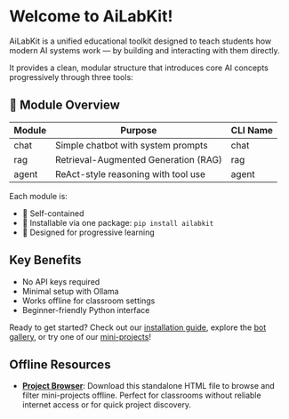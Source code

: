 # Welcome to AiLabKit!

AiLabKit is a unified educational toolkit designed to teach students how modern AI systems work — by building and interacting with them directly.

It provides a clean, modular structure that introduces core AI concepts progressively through three tools:

## 🧱 Module Overview

| Module | Purpose | CLI Name |
|--------|---------|----------|
| chat | Simple chatbot with system prompts | chat |
| rag | Retrieval-Augmented Generation (RAG) | rag |
| agent | ReAct-style reasoning with tool use | agent |

Each module is:
- 🔌 Self-contained
- 🧩 Installable via one package: `pip install ailabkit`
- 🧠 Designed for progressive learning

## Key Benefits

- No API keys required
- Minimal setup with Ollama
- Works offline for classroom settings
- Beginner-friendly Python interface

Ready to get started? Check out our [installation guide](configuration.md), explore the [bot gallery](bot-gallery.md), or try one of our [mini-projects](projects/index.md)!

## Offline Resources

- **[Project Browser](project_browser.html)**: Download this standalone HTML file to browse and filter mini-projects offline. Perfect for classrooms without reliable internet access or for quick project discovery.
